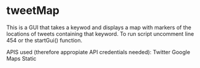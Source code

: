 # tweetMap
This is a GUI that takes a keywod and displays a map with markers of the locations of tweets containing that keyword.
To run script uncomment line 454 or the startGui() function.

APIS used (therefore appropiate API credentials needed):
Twitter 
Google Maps Static
